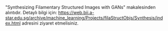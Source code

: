 "Synthesizing Filamentary Structured Images with GANs" makalesinden alıntıdır.
Detaylı bilgi için:
https://web.bii.a-star.edu.sg/archive/machine_learning/Projects/filaStructObjs/Synthesis/index.html
adresini ziyaret etmelisiniz.
